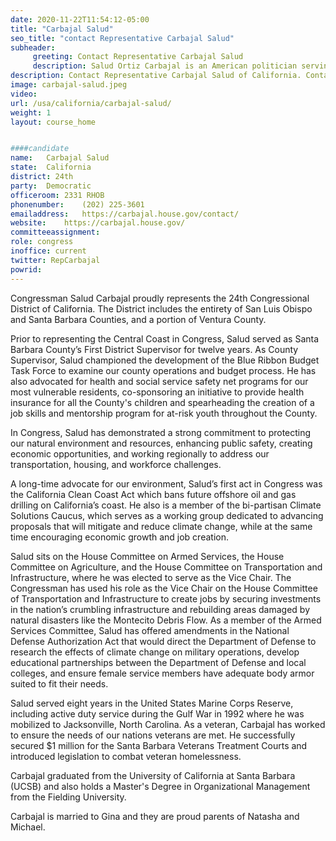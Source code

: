 ```yaml
---
date: 2020-11-22T11:54:12-05:00
title: "Carbajal Salud"
seo_title: "contact Representative Carbajal Salud"
subheader:
     greeting: Contact Representative Carbajal Salud 
     description: Salud Ortiz Carbajal is an American politician serving as the U.S. Representative for California's 24th congressional district since 2017. He is a member of the Democratic Party, and his district covers Santa Maria, San Luis Obispo and Santa Barbara.
description: Contact Representative Carbajal Salud of California. Contact information for Carbajal Salud includes email address, phone number, and mailing address.
image: carbajal-salud.jpeg
video: 
url: /usa/california/carbajal-salud/
weight: 1
layout: course_home


####candidate
name:	Carbajal Salud
state:	California
district: 24th
party:	Democratic
officeroom:	2331 RHOB
phonenumber:	(202) 225-3601
emailaddress:	https://carbajal.house.gov/contact/
website:	https://carbajal.house.gov/
committeeassignment: 
role: congress
inoffice: current
twitter: RepCarbajal
powrid: 
---
```

Congressman Salud Carbajal proudly represents the 24th Congressional District of California. The District includes the entirety of San Luis Obispo and Santa Barbara Counties, and a portion of Ventura County.

Prior to representing the Central Coast in Congress, Salud served as Santa Barbara County’s First District Supervisor for twelve years. As County Supervisor, Salud championed the development of the Blue Ribbon Budget Task Force to examine our county operations and budget process. He has also advocated for health and social service safety net programs for our most vulnerable residents, co-sponsoring an initiative to provide health insurance for all the County's children and spearheading the creation of a job skills and mentorship program for at-risk youth throughout the County.

In Congress, Salud has demonstrated a strong commitment to protecting our natural environment and resources, enhancing public safety, creating economic opportunities, and working regionally to address our transportation, housing, and workforce challenges.

A long-time advocate for our environment, Salud’s first act in Congress was the California Clean Coast Act which bans future offshore oil and gas drilling on California’s coast. He also is a member of the bi-partisan Climate Solutions Caucus, which serves as a working group dedicated to advancing proposals that will mitigate and reduce climate change, while at the same time encouraging economic growth and job creation. 

Salud sits on the House Committee on Armed Services, the House Committee on Agriculture, and the House Committee on Transportation and Infrastructure, where he was elected to serve as the Vice Chair. The Congressman has used his role as the Vice Chair on the House Committee of Transportation and Infrastructure to create jobs by securing investments in the nation’s crumbling infrastructure and rebuilding areas damaged by natural disasters like the Montecito Debris Flow. As a member of the Armed Services Committee, Salud has offered amendments in the National Defense Authorization Act that would direct the Department of Defense to research the effects of climate change on military operations, develop educational partnerships between the Department of Defense and local colleges, and ensure female service members have adequate body armor suited to fit their needs.

Salud served eight years in the United States Marine Corps Reserve, including active duty service during the Gulf War in 1992 where he was mobilized to Jacksonville, North Carolina. As a veteran, Carbajal has worked to ensure the needs of our nations veterans are met. He successfully secured $1 million for the Santa Barbara Veterans Treatment Courts and introduced legislation to combat veteran homelessness.

Carbajal graduated from the University of California at Santa Barbara (UCSB) and also holds a Master's Degree in Organizational Management from the Fielding University.

Carbajal is married to Gina and they are proud parents of Natasha and Michael.
